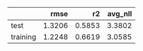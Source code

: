 |          |   rmse |     r2 |   avg_nll |
|:---------|-------:|-------:|----------:|
| test     | 1.3206 | 0.5853 |    3.3802 |
| training | 1.2248 | 0.6619 |    3.0585 |